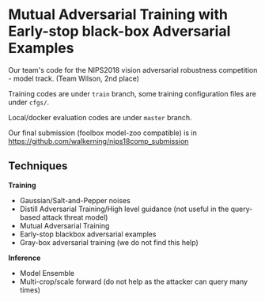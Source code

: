 # Mutual Adversarial Training with Early-stop black-box Adversarial Examples

Our team's code for the NIPS2018 vision adversarial robustness competition - model track. (Team Wilson, 2nd place)

Training codes are under `train` branch, some training configuration files are under `cfgs/`.

Local/docker evaluation codes are under `master` branch.

Our final submission (foolbox model-zoo compatible) is in https://github.com/walkerning/nips18comp_submission

## Techniques
**Training**
* Gaussian/Salt-and-Pepper noises
* Distill Adversarial Training/High level guidance (not useful in the query-based attack threat model)
* Mutual Adversarial Training
* Early-stop blackbox adversarial examples
* Gray-box adversarial training (we do not find this help)


**Inference**
* Model Ensemble
* Multi-crop/scale forward (do not help as the attacker can query many times)

